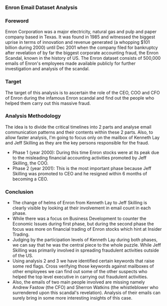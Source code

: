 ### Enron Email Dataset Analysis

### Foreword
Enron Corporation was a major electricity, natural gas and pulp and paper company based in Texas. It was found in 1985 and witnessed the biggest uprise in terms of innovation and revenue generated (a whopping $101 billion during 2000) until Dec 2001 when the company filed for bankruptcy after revelation of by far the biggest corporate accounting fraud, the Enron Scandal, known in the history of US. The Enron dataset consists of 500,000 emails of Enron's employees made available publicly for further investigation and analysis of the scandal.

### Target
The target of this analysis is to ascertain the role of the CEO, COO and CFO of Enron during the infamous Enron scandal and find out the people who helped them carry out this massive fraud.

### Analysis Methodology
The idea is to divide the critical timelines into 2 parts and analyse email communication patterns and their contents within these 2 parts. Also, to allow faster analysis, I'm going to focus only on the mailbox of Kenneth Lay and Jeff Skilling as they are the key persons responsible for the fraud.
- Phase 1 (year 2000): During this time Enron stocks were at its peak due to the misleading financial accounting activities promoted by Jeff Skilling, the COO.
- Phase 2 (year 2001): This is the most important phase because Jeff Skilling was promoted to CEO and he resigned within 6 months of becoming a CEO.

### Conclusion
- The change of helms of Enron from Kenneth Lay to Jeff Skilling is clearly visible by looking at their involvement in email count in each phase.
- While there was a focus on Business Development to counter the Economic Issues during first phase, but during the second phase the focus was more on financial trading of Enron stocks which hint at Insider Trading.
- Judging by the participation levels of Kenneth Lay during both phases, we can say that he was the central piece to the whole puzzle. While Jeff Skilling was primarily involved in spreading fraudulent activities outside of the US.
- Using analysis 2 and 3 we have identified certain keywords that raise some red flags. Cross verifying those keywords against mailboxes of other employees we can find out some of the other suspects who helped the top level executive in carrying out fraudulent activities.
- Also, the emails of two main people involved are missing namely Andrew Fastow (the CFO) and Sherron Watkins (the whistleblower who surrendered upon this scandal's revelation). Analysis of their emails can surely bring in some more interesting insights of this case.
